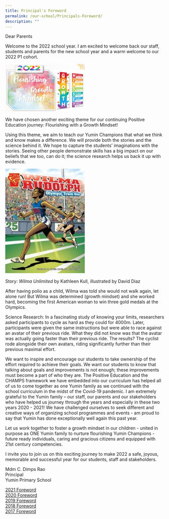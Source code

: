 ```yaml
---
title: Principal's Foreword
permalink: /our-school/Principals-Foreword/
description: ""
---
```


Dear Parents    

  

Welcome to the 2022 school year. I am excited to welcome back our staff, students and parents for the new school year and a warm welcome to our 2022 P1 cohort.

<img src="/images/1stpic.png" 
     style="width:50%">

We have chosen another exciting theme for our continuing Positive Education journey: Flourishing with a Growth Mindset!

  

Using this theme, we aim to teach our Yumin Champions that what we think and know makes a difference. We will provide both the stories and the science behind it. We hope to capture the students’ imaginations with the stories. Seeing other people demonstrate skills has a big impact on our beliefs that we too, can do it; the science research helps us back it up with evidence.


<img src="/images/2ndpic.jpg" 
     style="width:50%">
		 
Story: _Wilma Unlimited_ by Kathleen Kull, illustrated by David Diaz  
  
After having polio as a child, Wilma was told she would not walk again, let alone run! But Wilma was determined (growth mindset) and she worked hard, becoming the first American woman to win three gold medals at the Olympics.  
  
Science Research: In a fascinating study of knowing your limits, researchers asked participants to cycle as hard as they could for 4000m. Later, participants were given the same instructions but were able to race against an avatar of their previous ride. What they did not know was that the avatar was actually going faster than their previous ride. The results? The cyclist rode alongside their own avatars, riding significantly further than their previous maximal effort.

We want to inspire and encourage our students to take ownership of the effort required to achieve their goals. We want our students to know that talking about goals and improvements is not enough; these improvements must become a part of who they are. The Positive Education and the CHAMPS framework we have embedded into our curriculum has helped all of us to come together as one Yumin family as we continued with the school curriculum in the midst of the Covid-19 pandemic. I am extremely grateful to the Yumin family – our staff, our parents and our stakeholders who have helped us journey through the years and especially in these two years 2020 - 2021! We have challenged ourselves to seek different and creative ways of organizing school programmes and events - am proud to say that Yumin has done exceptionally well again this past year.

  

Let us work together to foster a growth mindset in our children - united in purpose as ONE Yumin family to nurture flourishing Yumin Champions - future ready individuals, caring and gracious citizens and equipped with 21st century competencies.

  

I invite you to join us on this exciting journey to make 2022 a safe, joyous, memorable and successful year for our students, staff and stakeholders.

  
  
  
Mdm C. Dimps Rao  
Principal  
Yumin Primary School

[2021 Foreword](/files/2021%20Principals%20Foreword.pdf)<br>
[2020 Foreword](/files/2020%20Foreword.pdf)<br>
[2019 Foreword](/files/2019%20Forward.pdf)<br>
[2018 Foreword](/files/2018%20Foreword.pdf)<br>
[2017 Foreword](/files/2017%20Foreword.pdf)